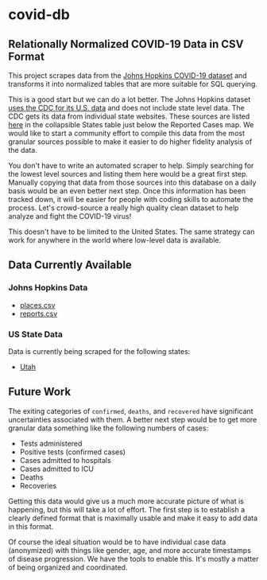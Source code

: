 # covid-db

## Relationally Normalized COVID-19 Data in CSV Format

This project scrapes data from the [Johns Hopkins COVID-19
dataset](https://github.com/CSSEGISandData/COVID-19) and transforms it into
normalized tables that are more suitable for SQL querying.

This is a good start but we can do a lot better.  The Johns Hopkins dataset
[uses the CDC for its U.S.
data](https://github.com/CSSEGISandData/COVID-19/blame/master/README.md#L30)
and does not include state level data.  The CDC gets its data from individual
state websites.  These sources are listed
[here](https://www.cdc.gov/coronavirus/2019-ncov/index.html) in the collapsible
States table just below the Reported Cases map.  We would like to start a
community effort to compile this data from the most granular sources possible
to make it easier to do higher fidelity analysis of the data.

You don't have to write an automated scraper to help.  Simply searching for
the lowest level sources and listing them here would be a great first step.
Manually copying that data from those sources into this database on a daily
basis would be an even better next step.  Once this information has been
tracked down, it will be easier for people with coding skills to automate the
process.  Let's crowd-source a really high quality clean dataset to help
analyze and fight the COVID-19 virus!

This doesn't have to be limited to the United States.  The same strategy can
work for anywhere in the world where low-level data is available.

## Data Currently Available

### Johns Hopkins Data

* [places.csv](tables/places.csv)
* [reports.csv](tables/places.csv)

### US State Data

Data is currently being scraped for the following states:

* [Utah](tables/us-states/utah.csv)

## Future Work

The exiting categories of `confirmed`, `deaths`, and `recovered` have
significant uncertainties associated with them.  A better next step would be
to get more granular data something like the following numbers of cases:

* Tests administered
* Positive tests (confirmed cases)
* Cases admitted to hospitals
* Cases admitted to ICU
* Deaths
* Recoveries

Getting this data would give us a much more accurate picture of what is
happening, but this will take a lot of effort.  The first step is to establish
a clearly defined format that is maximally usable and make it easy to add data
in this format.

Of course the ideal situation would be to have individual case data
(anonymized) with things like gender, age, and more accurate timestamps of
disease progression. We have the tools to enable this.  It's mostly a matter
of being organized and coordinated.
